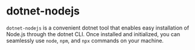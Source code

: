 # dotnet-nodejs

`dotnet-nodejs` is a convenient dotnet tool that enables easy installation of Node.js through the dotnet CLI. Once installed and initialized, you can
seamlessly use `node`, `npm`, and `npx` commands on your machine.
